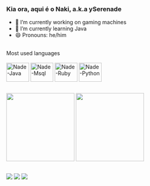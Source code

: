### Kia ora, aqui é o Naki, a.k.a ySerenade

- 🔭 I’m currently working on gaming machines
- 🌱 I’m currently learning Java
- 😄 Pronouns: he/him

<div style="display: inline_block"><br>
 Most used languages 
</div>
  
<div style="display: inline_block"><br>
  <img align="center" alt="Nade-Java" height="50" width="60" src="https://cdn.jsdelivr.net/gh/devicons/devicon/icons/java/java-original.svg">
  <img align="center" alt="Nade-Msql" height="50" width="60" src="https://cdn.jsdelivr.net/gh/devicons/devicon/icons/mysql/mysql-original.svg">
  <img align="center" alt="Nade-Ruby" height="50" width="60" src="https://cdn.jsdelivr.net/gh/devicons/devicon/icons/ruby/ruby-plain.svg">
  <img align="center" alt="Nade-Python" height="50" width="60" src="https://cdn.jsdelivr.net/gh/devicons/devicon/icons/python/python-plain.svg">
</div>

##

<img height="180em" src="https://github-readme-stats.vercel.app/api?username=ySerenade&show_icons=true&theme=tokyonight"/> 
<img height="180em" src="https://github-readme-stats.vercel.app/api/top-langs/?username=ySerenade&layout=compact&theme=tokyonight&hide_progress=false"/> 

##
<div> 
  <a href="https://www.youtube.com/@Naki.Official" target="_blank"><img src="https://img.shields.io/badge/YouTube-FF0000?style=for-the-badge&logo=youtube&logoColor=white" target="_blank"></a>
  <a href="https://www.instagram.com/iam.nakidori/" target="_blank"><img src="https://img.shields.io/badge/-Instagram-%23E4405F?style=for-the-badge&logo=instagram&logoColor=white" target="_blank"></a>
 	<a href="https://www.twitch.tv/ynakidori" target="_blank"><img src="https://img.shields.io/badge/Twitch-9146FF?style=for-the-badge&logo=twitch&logoColor=white" target="_blank"></a>  
 
</div>


